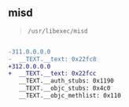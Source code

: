 ## misd

> `/usr/libexec/misd`

```diff

-311.0.0.0.0
-  __TEXT.__text: 0x22fc8
+312.0.0.0.0
+  __TEXT.__text: 0x22fcc
   __TEXT.__auth_stubs: 0x1190
   __TEXT.__objc_stubs: 0x4c0
   __TEXT.__objc_methlist: 0x110

```
